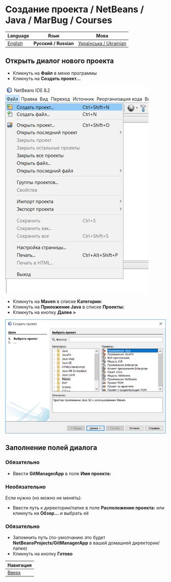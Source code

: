 # Создание проекта / NetBeans / Java / MarBug / Courses

| Language | Язык | Мова |
| -------- | ---- | ---- |
| [English](README.md) | **Русский / Russian** | [Українська / Ukrainian](README.uk.md) |

## Открыть диалог нового проекта ##

* Кликнуть на **Файл** в меню программы
* Кликнуть на **Создать проект...**

![menu](https://github.com/marbug/courses-marbug-java/raw/master/netbeans/create-project/menu.ru.png)

* Кликнуть на **Maven** в списке **Категории:**
* Кликнуть на **Приложение Java** в списке **Проекты:**
* Кликнуть на кнопку **Далее >**

![type](https://github.com/marbug/courses-marbug-java/raw/master/netbeans/create-project/type.ru.png)

## Заполнение полей диалога ##

### Обязательно ###

* Ввести **GitManagerApp** в поле **Имя проекта:**

### Необязательно ###

Если нужно (но можно не менять):

* Ввести путь к директории/папке в поле **Расположение проекта:** или кликнуть на **Обзор...** и выбрать её

### Обязательно ###

* Запомнить путь (по-умолчанию это будет **NetBeansProjects/GitManagerApp** в вашей домашней директории/папке)
* Кликнуть на кнопку **Готово**

| Навигация                |
| ------------------------ |
| [Вверх](../README.ru.md) |
